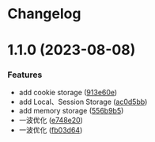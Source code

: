 # Changelog

# 1.1.0 (2023-08-08)


### Features

* add cookie storage ([913e60e](https://github.com/pansyjs/store/commit/913e60eba2d9670f73fda48968c6fabefd99ebd0))
* add Local、Session Storage ([ac0d5bb](https://github.com/pansyjs/store/commit/ac0d5bbb843d08a246b9d4e7ee074401bbe938cf))
* add memory storage ([556b9b5](https://github.com/pansyjs/store/commit/556b9b50bd9845030e0be75239411db0ecfe5abf))
* 一波优化 ([e748e20](https://github.com/pansyjs/store/commit/e748e20c5c9e895b3e70b9d2f51ee8c3b91eb49d))
* 一波优化 ([fb03d64](https://github.com/pansyjs/store/commit/fb03d64cc883630c5851c369fa99b4e06da814ab))